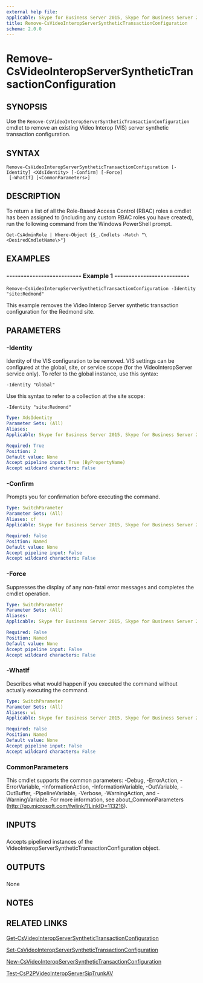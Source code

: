```yaml
---
external help file: 
applicable: Skype for Business Server 2015, Skype for Business Server 2019
title: Remove-CsVideoInteropServerSyntheticTransactionConfiguration
schema: 2.0.0
---
```


# Remove-CsVideoInteropServerSyntheticTransactionConfiguration

## SYNOPSIS
Use the `Remove-CsVideoInteropServerSyntheticTransactionConfiguration` cmdlet to remove an existing Video Interop (VIS) server synthetic transaction configuration.

## SYNTAX

```
Remove-CsVideoInteropServerSyntheticTransactionConfiguration [-Identity] <XdsIdentity> [-Confirm] [-Force]
 [-WhatIf] [<CommonParameters>]
```

## DESCRIPTION
To return a list of all the Role-Based Access Control (RBAC) roles a cmdlet has been assigned to (including any custom RBAC roles you have created), run the following command from the Windows PowerShell prompt.

`Get-CsAdminRole | Where-Object {$_.Cmdlets -Match "\<DesiredCmdletName\>"}`

## EXAMPLES

### -------------------------- Example 1 --------------------------
```
Remove-CsVideoInteropServerSyntheticTransactionConfiguration -Identity "site:Redmond"
```

This example removes the Video Interop Server synthetic transaction configuration for the Redmond site.


## PARAMETERS

### -Identity
Identity of the VIS configuration to be removed.
VIS settings can be configured at the global, site, or service scope (for the VideoInteropServer service only).
To refer to the global instance, use this syntax:

`-Identity "Global"`

Use this syntax to refer to a collection at the site scope:

`-Identity "site:Redmond"`

```yaml
Type: XdsIdentity
Parameter Sets: (All)
Aliases: 
Applicable: Skype for Business Server 2015, Skype for Business Server 2019

Required: True
Position: 2
Default value: None
Accept pipeline input: True (ByPropertyName)
Accept wildcard characters: False
```

### -Confirm
Prompts you for confirmation before executing the command.

```yaml
Type: SwitchParameter
Parameter Sets: (All)
Aliases: cf
Applicable: Skype for Business Server 2015, Skype for Business Server 2019

Required: False
Position: Named
Default value: None
Accept pipeline input: False
Accept wildcard characters: False
```

### -Force
Suppresses the display of any non-fatal error messages and completes the cmdlet operation.

```yaml
Type: SwitchParameter
Parameter Sets: (All)
Aliases: 
Applicable: Skype for Business Server 2015, Skype for Business Server 2019

Required: False
Position: Named
Default value: None
Accept pipeline input: False
Accept wildcard characters: False
```

### -WhatIf
Describes what would happen if you executed the command without actually executing the command.

```yaml
Type: SwitchParameter
Parameter Sets: (All)
Aliases: wi
Applicable: Skype for Business Server 2015, Skype for Business Server 2019

Required: False
Position: Named
Default value: None
Accept pipeline input: False
Accept wildcard characters: False
```

### CommonParameters
This cmdlet supports the common parameters: -Debug, -ErrorAction, -ErrorVariable, -InformationAction, -InformationVariable, -OutVariable, -OutBuffer, -PipelineVariable, -Verbose, -WarningAction, and -WarningVariable. For more information, see about_CommonParameters (http://go.microsoft.com/fwlink/?LinkID=113216).

## INPUTS

###  
Accepts pipelined instances of the VideoInteropServerSyntheticTransactionConfiguration object.

## OUTPUTS

###  
None

## NOTES

## RELATED LINKS

[Get-CsVideoInteropServerSyntheticTransactionConfiguration](Get-CsVideoInteropServerSyntheticTransactionConfiguration.md)

[Set-CsVideoInteropServerSyntheticTransactionConfiguration](Set-CsVideoInteropServerSyntheticTransactionConfiguration.md)

[New-CsVideoInteropServerSyntheticTransactionConfiguration](New-CsVideoInteropServerSyntheticTransactionConfiguration.md)

[Test-CsP2PVideoInteropServerSipTrunkAV](Test-CsP2PVideoInteropServerSipTrunkAV.md)

